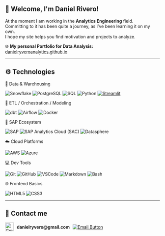 
## 👋 Welcome, I'm **Daniel Rivero**!

At the moment I am working in the **Analytics Engineering** field.  
Committing to it has been quite a journey, as I’ve been learning it on my own.  
I hope my site helps you find motivation and projects to analyze.

🌐 **My personal Portfolio for Data Analysis:**  
[danielryveroanalytics.github.io](https://danielryvero.github.io/danielryveroanalytics.github.io/)

---

## ⚙️ Technologies

🧠 Data & Warehousing

![Snowflake](https://img.shields.io/badge/Snowflake-29B5E8?style=for-the-badge&logo=snowflake&logoColor=white)
![PostgreSQL](https://img.shields.io/badge/PostgreSQL-336791?style=for-the-badge&logo=postgresql&logoColor=white)
![SQL](https://img.shields.io/badge/SQL-4479A1?style=for-the-badge&logo=sqlite&logoColor=white)
![Python](https://img.shields.io/badge/Python-3776AB?style=for-the-badge&logo=python&logoColor=white)
[![Streamlit](https://img.shields.io/badge/Streamlit-gray?style=for-the-badge&logo=streamlit&logoColor=red)](https://streamlit.io)


🔄 ETL / Orchestration / Modeling


![dbt](https://img.shields.io/badge/dbt-FF694B?style=for-the-badge&logo=dbt&logoColor=white)
![Airflow](https://img.shields.io/badge/Airflow-017CEE?style=for-the-badge&logo=apacheairflow&logoColor=white)
![Docker](https://img.shields.io/badge/Docker-2496ED?style=for-the-badge&logo=docker&logoColor=white)


🧩 SAP Ecosystem

![SAP](https://img.shields.io/badge/SAP%20ECC-0FAAFF?style=for-the-badge&logo=sap&logoColor=white)
![SAP Analytics Cloud (SAC)](https://img.shields.io/badge/SAP%20Analytics%20Cloud-002E5D?style=for-the-badge&logo=sap&logoColor=white)
![Datasphere](https://img.shields.io/badge/SAP%20Datasphere-002E5D?style=for-the-badge&logo=sap&logoColor=white)

☁️ Cloud Platforms

![AWS](https://img.shields.io/badge/AWS-232F3E?style=for-the-badge&logo=amazonaws&logoColor=white)
![Azure](https://img.shields.io/badge/Azure-0078D4?style=for-the-badge&logo=microsoftazure&logoColor=white)


💻 Dev Tools

![Git](https://img.shields.io/badge/Git-F05032?style=for-the-badge&logo=git&logoColor=white)
![GitHub](https://img.shields.io/badge/GitHub-181717?style=for-the-badge&logo=github&logoColor=white)
![VSCode](https://img.shields.io/badge/VS%20Code-007ACC?style=for-the-badge&logo=visualstudiocode&logoColor=white)
![Markdown](https://img.shields.io/badge/Markdown-ADD8E6?style=for-the-badge&logo=markdown&logoColor=white)
![Bash](https://img.shields.io/badge/Bash-000000?style=for-the-badge&logo=gnubash&logoColor=white)


🌐 Frontend Basics

![HTML5](https://img.shields.io/badge/HTML5-E34F26?style=for-the-badge&logo=html5&logoColor=white)
![CSS3](https://img.shields.io/badge/CSS3-1572B6?style=for-the-badge&logo=css3&logoColor=white)

---

## 📧 Contact me

<p align="left" style="display: flex; align-items: center; gap: 10px;">
  <img src="https://cdn.jsdelivr.net/gh/devicons/devicon/icons/google/google-original.svg" alt="Gmail Icon" width="28" height="28" />
  <span><strong>danielryvero@gmail.com</strong></span>
  <a href="mailto: danielryvero@gmail.com">
    <img src="https://img.shields.io/badge/-Email-D14836?style=for-the-badge&color=D14836" alt="Email Button" />
  </a>
</p>
